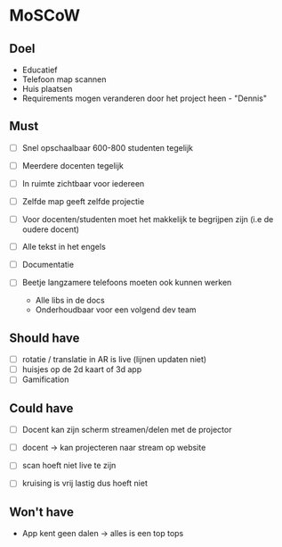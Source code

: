 # MoSCoW

## Doel

- Educatief
- Telefoon map scannen
- Huis plaatsen
- Requirements mogen veranderen door het project heen - "Dennis"

## Must

- [ ] Snel opschaalbaar 600-800 studenten tegelijk
- [ ] Meerdere docenten tegelijk
- [ ] In ruimte zichtbaar voor iedereen
- [ ] Zelfde map geeft zelfde projectie
- [ ] Voor docenten/studenten moet het makkelijk te begrijpen zijn (i.e de oudere docent)
- [ ] Alle tekst in het engels
- [ ] Documentatie
- [ ] Beetje langzamere telefoons moeten ook kunnen werken

  - Alle libs in de docs
  - Onderhoudbaar voor een volgend dev team

## Should have

- [ ] rotatie / translatie in AR is live (lijnen updaten niet)
- [ ] huisjes op de 2d kaart of 3d app
- [ ] Gamification

## Could have

- [ ] Docent kan zijn scherm streamen/delen met de projector

- [ ] docent -> kan projecteren naar stream op website
- [ ] scan hoeft niet live te zijn
- [ ] kruising is vrij lastig dus hoeft niet

## Won't have

- App kent geen dalen -> alles is een top tops
